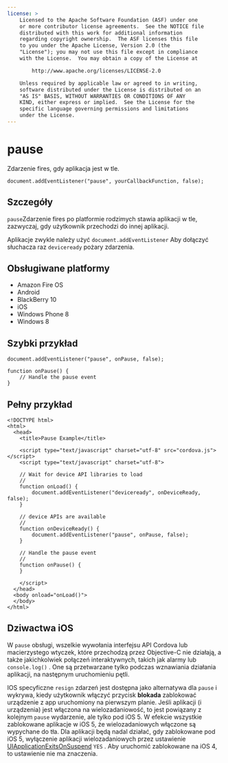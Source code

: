 ```yaml
---
license: >
    Licensed to the Apache Software Foundation (ASF) under one
    or more contributor license agreements.  See the NOTICE file
    distributed with this work for additional information
    regarding copyright ownership.  The ASF licenses this file
    to you under the Apache License, Version 2.0 (the
    "License"); you may not use this file except in compliance
    with the License.  You may obtain a copy of the License at

        http://www.apache.org/licenses/LICENSE-2.0

    Unless required by applicable law or agreed to in writing,
    software distributed under the License is distributed on an
    "AS IS" BASIS, WITHOUT WARRANTIES OR CONDITIONS OF ANY
    KIND, either express or implied.  See the License for the
    specific language governing permissions and limitations
    under the License.
---
```


# pause

Zdarzenie fires, gdy aplikacja jest w tle.

    document.addEventListener("pause", yourCallbackFunction, false);
    

## Szczegóły

`pause`Zdarzenie fires po platformie rodzimych stawia aplikacji w tle, zazwyczaj, gdy użytkownik przechodzi do innej aplikacji.

Aplikacje zwykle należy użyć `document.addEventListener` Aby dołączyć słuchacza raz `deviceready` pożary zdarzenia.

## Obsługiwane platformy

*   Amazon Fire OS
*   Android
*   BlackBerry 10
*   iOS
*   Windows Phone 8
*   Windows 8

## Szybki przykład

    document.addEventListener("pause", onPause, false);
    
    function onPause() {
        // Handle the pause event
    }
    

## Pełny przykład

    <!DOCTYPE html>
    <html>
      <head>
        <title>Pause Example</title>
    
        <script type="text/javascript" charset="utf-8" src="cordova.js"></script>
        <script type="text/javascript" charset="utf-8">
    
        // Wait for device API libraries to load
        //
        function onLoad() {
            document.addEventListener("deviceready", onDeviceReady, false);
        }
    
        // device APIs are available
        //
        function onDeviceReady() {
            document.addEventListener("pause", onPause, false);
        }
    
        // Handle the pause event
        //
        function onPause() {
        }
    
        </script>
      </head>
      <body onload="onLoad()">
      </body>
    </html>
    

## Dziwactwa iOS

W `pause` obsługi, wszelkie wywołania interfejsu API Cordova lub macierzystego wtyczek, które przechodzą przez Objective-C nie działają, a także jakichkolwiek połączeń interaktywnych, takich jak alarmy lub `console.log()` . One są przetwarzane tylko podczas wznawiania działania aplikacji, na następnym uruchomieniu pętli.

IOS specyficzne `resign` zdarzeń jest dostępna jako alternatywa dla `pause` i wykrywa, kiedy użytkownik włączyć przycisk **blokada** zablokować urządzenie z app uruchomiony na pierwszym planie. Jeśli aplikacji (i urządzenia) jest włączona na wielozadaniowość, to jest powiązany z kolejnym `pause` wydarzenie, ale tylko pod iOS 5. W efekcie wszystkie zablokowane aplikacje w iOS 5, że wielozadaniowych włączone są wypychane do tła. Dla aplikacji będą nadal działać, gdy zablokowane pod iOS 5, wyłączenie aplikacji wielozadaniowych przez ustawienie [UIApplicationExitsOnSuspend][1] `YES` . Aby uruchomić zablokowane na iOS 4, to ustawienie nie ma znaczenia.

 [1]: http://developer.apple.com/library/ios/#documentation/general/Reference/InfoPlistKeyReference/Articles/iPhoneOSKeys.html